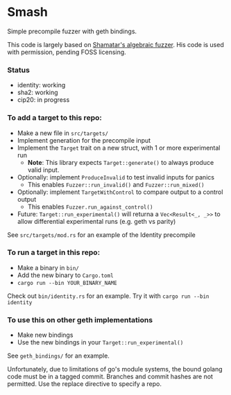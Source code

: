 # Smash

Simple precompile fuzzer with geth bindings.

This code is largely based on
[Shamatar's algebraic fuzzer](https://github.com/shamatar/algebraic_fuzzer/).
His code is used with permission, pending FOSS licensing.

### Status

- identity: working
- sha2: working
- cip20: in progress

### To add a target to this repo:

- Make a new file in `src/targets/`
- Implement generation for the precompile input
- Implement the `Target` trait on a new struct, with 1 or more experimental
    run
    - **Note**: This library expects `Target::generate()` to always produce
    valid input.
- Optionally: implement `ProduceInvalid` to test invalid inputs for panics
    - This enables `Fuzzer::run_invalid()` and `Fuzzer::run_mixed()`
- Optionally: implement `TargetWithControl` to compare output to a control
    output
    - This enables `Fuzzer.run_against_control()`
- Future: `Target::run_experimental()` will returna a `Vec<Result<_, _>>` to
    allow differential experimental runs (e.g. geth vs parity)

See `src/targets/mod.rs` for an example of the Identity precompile

### To run a target in this repo:

- Make a binary in `bin/`
- Add the new binary to `Cargo.toml`
- `cargo run --bin YOUR_BINARY_NAME`

Check out `bin/identity.rs` for an example. Try it with
`cargo run --bin identity `

### To use this on other geth implementations

- Make new bindings
- Use the new bindings in your `Target::run_experimental()`

See `geth_bindings/` for an example.

Unfortunately, due to limitations of go's module systems, the bound golang
code must be in a tagged commit. Branches and commit hashes are not permitted.
Use the replace directive to specify a repo.